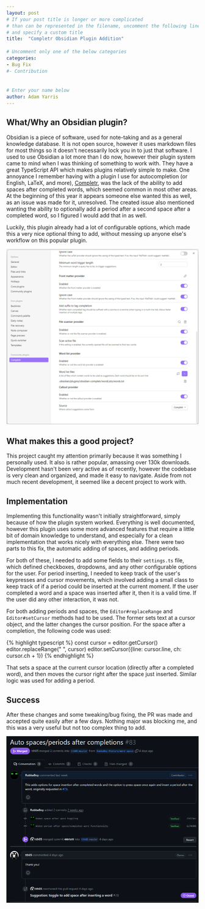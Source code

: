 ```yaml
---
layout: post
# If your post title is longer or more complicated
# than can be represented in the filename, uncomment the following line
# and specify a custom title
title:  "Completr Obsidian Plugin Addition"

# Uncomment only one of the below categories
categories: 
- Bug Fix
#- Contribution


# Enter your name below
author: Adam Yarris
---
```


## What/Why an Obsidian plugin?
Obsidian is a piece of software, used for note-taking and as a general knowledge database. It is not open source, however it uses markdown files for most things so it doesn't necessarily lock you in to just that software. I used to use Obsidian a lot more than I do now, however their plugin system came to mind when I was thinking of something to work with. They have a great TypeScript API which makes plugins relatively simple to make. One annoyance I remember having with a plugin I use for autocompletion (or English, LaTeX, and more), [Completr](https://publish.obsidian.md/hub/02+-+Community+Expansions/02.05+All+Community+Expansions/Plugins/obsidian-completr), was the lack of the ability to add spaces after completed words, which seemed common in most other areas. At the beginning of this year it appears someone else wanted this as well, as an issue was made for it, unresolved. The created issue also mentioned wanting the ability to optionally add a period after a second space after a completed word, so I figured I would add that in as well.

Luckily, this plugin already had a lot of configurable options, which made this a very nice optional thing to add, without messing up anyone else's workflow on this popular plugin.

![Completr plugin settings](../assets/2024-04-20-completr-obsidian-plugin-addition/completr-settings.png)



## What makes this a good project?

This project caught my attention primarily because it was something I personally used. It also is rather popular, amassing over 130k downloads. Development hasn't been very active as of recently, however the codebase is very clean and organized, and made it easy to navigate. Aside from not much recent development, it seemed like a decent project to work with.

## Implementation

Implementing this functionality wasn't initially straightforward, simply because of how the plugin system worked. Everything is well documented, however this plugin uses some more advanced features that require a little bit of domain knowledge to understand, and especially for a clean implementation that works nicely with everything else. There were two parts to this fix, the automatic adding of spaces, and adding periods.

For both of these, I needed to add some fields to their `settings.ts` file, which defined checkboxes, dropdowns, and any other configurable options for the user. For period inserting, I needed to keep track of the user's keypresses and cursor movements, which involved adding a small class to keep track of if a period could be inserted at the current moment. If the user completed a word and a space was inserted after it, then it is a valid time. If the user did any other interaction, it was not.

For both adding periods and spaces, the `Editor#replaceRange` and `Editor#setCursor` methods had to be used. The former sets text at a cursor object, and the latter changes the cursor position. For the space after a completion, the following code was used:

{% highlight typescript %}
const cursor = editor.getCursor()
editor.replaceRange(" ", cursor)
editor.setCursor({line: cursor.line, ch: cursor.ch + 1})
{% endhighlight %}

That sets a space at the current cursor location (directly after a completed word), and then moves the cursor right after the space just inserted. Similar logic was used for adding a period.

## Success

After these changes and some tweaking/bug fixing, the PR was made and accepted quite easily after a few days. Nothing major was blocking me, and this was a very useful but not too complex thing to add.

![Completr pull request](../assets/2024-04-20-completr-obsidian-plugin-addition/completr-pr.png)
